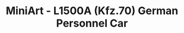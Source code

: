 ---
layout: product
title: "MiniArt -  L1500A (Kfz.70) German Personnel Car"
price: "4500" 
desc: "N/A"
img_path: "/assets/img/MI35147.webp"
brand: "N/A"
available: false
special_offer: false
new: false
soon: false
cat: "010000"
subcat: "010100"
subsubcat: "0N/A"
sifra: "MI35147"
popular: false
spec: false
---